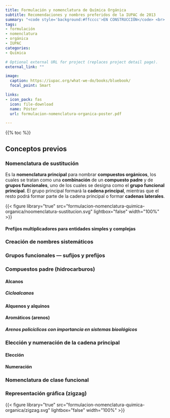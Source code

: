 ```yaml
---
title: Formulación y nomenclatura de Química Orgánica
subtitle: Recomendaciones y nombres preferidos de la IUPAC de 2013
summary: "<code style='background:#ffcccc'>EN CONSTRUCCIÓN</code> <br> Recomendaciones y nombres preferidos de la IUPAC de 2013."
tags:
- formulación
- nomenclatura
- orgánica
- IUPAC
categories:
- Química

# Optional external URL for project (replaces project detail page).
external_link: ""

image:
  caption: https://iupac.org/what-we-do/books/bluebook/
  focal_point: Smart

links:
- icon_pack: fas
  icon: file-download
  name: Póster
  url: formulacion-nomenclatura-organica-poster.pdf

---
```


{{% toc %}}

## Conceptos previos

### Nomenclatura de sustitución
Es la **nomenclatura principal** para nombrar **compuestos orgánicos**, los cuales se tratan como una **combinación** de un **compuesto padre** y de **grupos funcionales**, uno de los cuales se designa como el **grupo funcional principal**. El grupo principal formará la **cadena principal**, mientras que el resto podrá formar parte de la cadena principal o formar **cadenas laterales**.

{{< figure library="true" src="formulacion-nomenclatura-quimica-organica/noomenclatura-sustitucion.svg" lightbox="false" width="100%" >}}

#### Prefijos multiplicadores para entidades simples y complejas

### Creación de nombres sistemáticos

### Grupos funcionales &mdash; sufijos y prefijos

### Compuestos padre (hidrocarburos)
#### Alcanos
##### Cicloalcanos
#### Alquenos y alquinos
#### Aromáticos (arenos)
##### Arenos policíclicos con importancia en sistemas bioológicos

### Elección y numeración de la cadena principal
#### Elección
#### Numeración

### Nomenclatura de clase funcional

### Representación gráfica (zigzag)
{{< figure library="true" src="formulacion-nomenclatura-quimica-organica/zigzag.svg" lightbox="false" width="100%" >}}